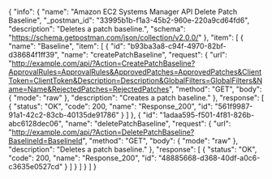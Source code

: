{
  "info": {
    "name": "Amazon EC2 Systems Manager API Delete Patch Baseline",
    "_postman_id": "33995b1b-f1a3-45b2-960e-220a9cd64fd6",
    "description": "Deletes a patch baseline.",
    "schema": "https://schema.getpostman.com/json/collection/v2.0.0/"
  },
  "item": [
    {
      "name": "Baseline",
      "item": [
        {
          "id": "b93ba3a8-c94f-4970-82bf-d38684f1ff39",
          "name": "createPatchBaseline",
          "request": {
            "url": "http://example.com/api/?Action=CreatePatchBaseline?ApprovalRules=ApprovalRules&ApprovedPatches=ApprovedPatches&ClientToken=ClientToken&Description=Description&GlobalFilters=GlobalFilters&Name=Name&RejectedPatches=RejectedPatches",
            "method": "GET",
            "body": {
              "mode": "raw"
            },
            "description": "Creates a patch baseline."
          },
          "response": [
            {
              "status": "OK",
              "code": 200,
              "name": "Response_200",
              "id": "561f9987-91a1-42c2-83cb-40135de91786"
            }
          ]
        },
        {
          "id": "1adaa595-f501-4f81-826b-abc6128dec06",
          "name": "deletePatchBaseline",
          "request": {
            "url": "http://example.com/api/?Action=DeletePatchBaseline?BaselineId=BaselineId",
            "method": "GET",
            "body": {
              "mode": "raw"
            },
            "description": "Deletes a patch baseline."
          },
          "response": [
            {
              "status": "OK",
              "code": 200,
              "name": "Response_200",
              "id": "48885668-d368-40df-a0c6-c3635e0527cd"
            }
          ]
        }
      ]
    }
  ]
}